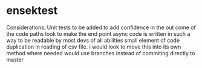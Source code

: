 # ensektest

Considerations:
  Unit tests to be added to add confidence in the out come of the code paths
  look to make the end point async
  code is written in such a way to be readable by most devs of all abilities
  small element of code duplication in reading of csv file. i would look to move this into its own method where needed
  would use branches instead of commiting directly to master
